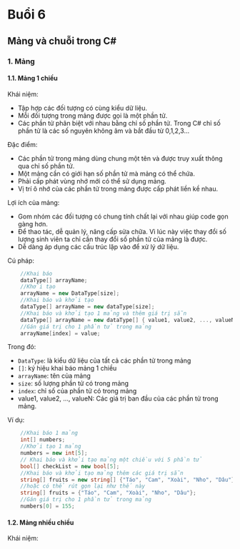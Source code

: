 # Buổi 6
## Mảng và chuỗi trong C#
### 1. Mảng  
#### 1.1. Mảng 1 chiều       
Khái niệm: 
- Tập hợp các đối tượng có cùng kiểu dữ liệu.
- Mỗi đối tượng trong mảng được gọi là một phần tử.
- Các phần tử phân biệt với nhau bằng chỉ số phần tử. Trong C# chỉ số phần tử là các số nguyên không âm và bắt đầu từ 0,1,2,3…

Đặc điểm: 
- Các phần tử trong mảng dùng chung một tên và được truy xuất thông qua chỉ số phần tử.
- Một mảng cần có giới hạn số phần tử mà mảng có thể chứa.
- Phải cấp phát vùng nhớ mới có thể sử dụng mảng.
- Vị trí ô nhớ của các phần tử trong mảng được cấp phát liền kề nhau.

Lợi ích của mảng: 
- Gom nhóm các đối tượng có chung tính chất lại với nhau giúp code gọn gàng hơn.
- Để thao tác, dễ quản lý, nâng cấp sửa chữa. Vì lúc này việc thay đổi số lượng sinh viên ta chỉ cần thay đổi số phần tử của mảng là được.
- Dễ dàng áp dụng các cấu trúc lặp vào để xử lý dữ liệu.

Cú pháp: 
```C#
    //Khai báo
    dataType[] arrayName;
    //Khởi tạo 
    arrayName = new DataType[size];
    //Khai báo và khởi tạo
    dataType[] arrayName = new dataType[size];
    //Khai báo và khởi tạo 1 mảng và thêm giá trị sẵn
    dataType[] arrayName = new dataType[] { value1, value2, ..., valueN };
    //Gán giá trị cho 1 phần tử trong mảng
    arrayName[index] = value;

```
Trong đó: 
- `DataType`: là kiểu dữ liệu của tất cả các phần tử trong mảng
- `[]`: ký hiệu khai báo mảng 1 chiều
- `arrayName`: tên của mảng  
- `size`: số lượng phần tử có trong mảng
- `index`: chỉ số của phần tử có trong mảng
- value1, value2, ..., valueN: Các giá trị ban đầu của các phần tử trong mảng.

Ví dụ: 
```C#
    //Khai báo 1 mảng
    int[] numbers;
    //Khởi tạo 1 mảng
    numbers = new int[5];
    // Khai báo và khởi tạo mảng một chiều với 5 phần tử
    bool[] checkList = new bool[5];
    //Khai báo và khởi tạo mảng thêm các giá trị sẵn
    string[] fruits = new string[] {"Táo", "Cam", "Xoài", "Nho", "Dâu"};
    //hoặc có thể rút gọn lại như thế này 
    string[] fruits = {"Táo", "Cam", "Xoài", "Nho", "Dâu"};
    //Gán giá trị cho 1 phần tử trong mảng
    numbers[0] = 155;
```

#### 1.2. Mảng nhiều chiều 
Khái niệm:  
